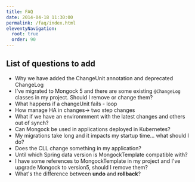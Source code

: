 ```yaml
---
title: FAQ
date: 2014-04-18 11:30:00 
permalink: /faq/index.html
eleventyNavigation:
  root: true
  order: 90
---
```


## List of questions to add

- Why we have added the ChangeUnit annotation and deprecated ChangeLog
- I've migrated to Mongock 5 and there are some existing `@ChangeLog` classes in my project. Should I remove or change them?
- What happens if a changeUnit fails - loop
- How manage HA in changes-> two step changes
- What if we have an environmment with the latest changes and others out of synch?
- Can Mongock be used in applications deployed in Kubernetes?
- My migrations take long and it impacts my startup time... what should I do?
- Does the CLL change something in my application?
- Until which Spring data version is MongockTemplate compatible with?
- I have some references to MongockTemplate in my project and I've upgrade Mongock to version5, should I remove them?
- What's the difference between **undo** and **rollback**?